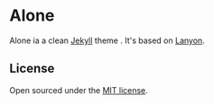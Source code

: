 # Alone

Alone ia a clean [Jekyll](http://jekyllrb.com) theme . It's based on [Lanyon](http://lanyon.getpoole.com).

## License

Open sourced under the [MIT license](LICENSE.md).
